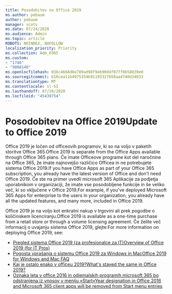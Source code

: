 ```yaml
---
title: Posodobitev na Office 2019
ms.author: pebaum
author: pebaum
manager: scotv
ms.date: 07/24/2020
ms.audience: Admin
ms.topic: article
ROBOTS: NOINDEX, NOFOLLOW
localization_priority: Priority
ms.collection: Adm_O365
ms.custom:
- "1746"
- "9000140"
ms.openlocfilehash: 03bc4668d6e789ad98f9eb90d4f07ff8b58839e0
ms.sourcegitcommit: b10cea11b4975354b91193327b58aa4740d34833
ms.translationtype: MT
ms.contentlocale: sl-SI
ms.lasthandoff: 07/28/2020
ms.locfileid: "45439754"
---
```

# <a name="update-to-office-2019"></a><span data-ttu-id="37e25-102">Posodobitev na Office 2019</span><span class="sxs-lookup"><span data-stu-id="37e25-102">Update to Office 2019</span></span>

<span data-ttu-id="37e25-103">Office 2019 je ločen od officeovih programov, ki so na voljo v paketih storitve Office 365.</span><span class="sxs-lookup"><span data-stu-id="37e25-103">Office 2019 is separate from the Office Apps available through Office 365 plans.</span></span> <span data-ttu-id="37e25-104">Če imate Officeove programe kot del naročnine na Office 365, že imate najnovejšo različico Officea in ne potrebujete sistema Office 2019.</span><span class="sxs-lookup"><span data-stu-id="37e25-104">If you have Office Apps as part of your Office 365 subscription, you already have the latest version of Office and don't need Office 2019.</span></span> <span data-ttu-id="37e25-105">Če ste na primer uvedli microsoft 365 Aplikacije za podjetja uporabnikom v organizaciji, že imate vse posodobljene funkcije in še veliko več, ki so vključene v Office 2019.</span><span class="sxs-lookup"><span data-stu-id="37e25-105">For example, if you've deployed Microsoft 365 Apps for enterprise to the users in your organization, you already have all the updated features, and many more, included in Office 2019.</span></span>

<span data-ttu-id="37e25-106">Office 2019 je na voljo kot enkratni nakup v trgovini ali prek pogodbe o količinskem licenciranju.</span><span class="sxs-lookup"><span data-stu-id="37e25-106">Office 2019 is available as a one-time purchase from a retail store or through a volume licensing agreement.</span></span> <span data-ttu-id="37e25-107">Če želite več informacij o uvajanju sistema Office 2019, glejte:</span><span class="sxs-lookup"><span data-stu-id="37e25-107">For more information on deploying Office 2019, see:</span></span>  

- [<span data-ttu-id="37e25-108">Pregled sistema Office 2019 (za profesionalce za IT)</span><span class="sxs-lookup"><span data-stu-id="37e25-108">Overview of Office 2019 (for IT Pros)</span></span>](https://docs.microsoft.com/deployoffice/office2019/overview)  
- [<span data-ttu-id="37e25-109">Pogosta vprašanja o sistemu Office 2019 za Windows in Mac</span><span class="sxs-lookup"><span data-stu-id="37e25-109">Office 2019 for Windows and Mac FAQ</span></span>](https://support.microsoft.com/help/4133312)  
- [<span data-ttu-id="37e25-110">Kaj je ostalo enako v officeu 2019?</span><span class="sxs-lookup"><span data-stu-id="37e25-110">What's stayed the same in Office 2019?</span></span>](https://docs.microsoft.com/deployoffice/office2019/overview#whats-stayed-the-same-in-office-2019)  
- [<span data-ttu-id="37e25-111">Oznaka leta v office 2016 in odjemalskih programih microsoft 365 bo odstranjena iz vnosov v meniju »Start«</span><span class="sxs-lookup"><span data-stu-id="37e25-111">Year designation in Office 2016 and Microsoft 365 client apps will be removed from Start menu entries</span></span>](https://support.office.com/article/8fe5e052-76d2-49de-af30-2e84ed3da907?wt.mc_id=Alchemy_ClientDIA)